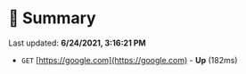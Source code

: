 # 📖 Summary
Last updated: **6/24/2021, 3:16:21 PM**

- `GET` [https://google.com](https://google.com) - **Up** (182ms)
